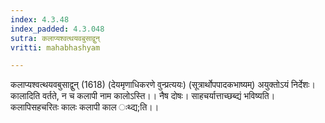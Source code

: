 ```yaml
---
index: 4.3.48
index_padded: 4.3.048
sutra: कलाप्यश्वत्थयवबुसाद्वुन्
vritti: mahabhashyam

---
```

 कलाप्यश्वत्थयवबुसाद्वुन् (1618) (देयमृणाधिकरणे वुन्प्रत्ययः) (सूत्रार्थोपपादकभाष्यम्) अयुक्तोऽयं निर्देशः। कालादिति वर्तते, न च कलापी नाम कालोऽस्ति।। नैष दोषः। साहचर्यात्ताच्छब्द्यं भविष्यति। कलापिसहचरितः कालः कलापी काल ःथ्द्य;ति।। 